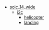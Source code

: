 * [soic_14_wide](soic_14_wide)
  * [i2c](soic_14_wide/i2c)
    * [helicopter](soic_14_wide/i2c/helicopter)
    * [landing](soic_14_wide/i2c/landing)
